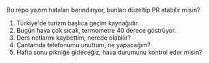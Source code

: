 
Bu repo yazım hataları barındırıyor, bunları düzeltip PR atabilir misin?

1. Türkiye'de turizm başlıca geçim kaynağıdır.
2. Bugün hava çok sıcak, termometre 40 derece göstrüyor.
3. Ders notlarmı kaybettim, nerede olabilir?
4. Çantamda telefonumu unuttum, ne yapacağım?
5. Hafta sonu pikniğe gideceğiz, hava durumunu kontrol eder misin?







